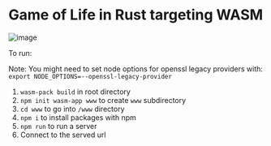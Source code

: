 # Game of Life in Rust targeting WASM
![image](https://github.com/user-attachments/assets/5720c258-75d8-49fb-a167-a32740a71188)

To run:

Note: You might need to set node options for openssl legacy providers with:
`export NODE_OPTIONS=--openssl-legacy-provider`
1. `wasm-pack build` in root directory
2. `npm init wasm-app www` to create `www` subdirectory
2. `cd www` to go into `/www` directory
3. `npm i` to install packages with npm
4. `npm run` to run a server
5. Connect to the served url
